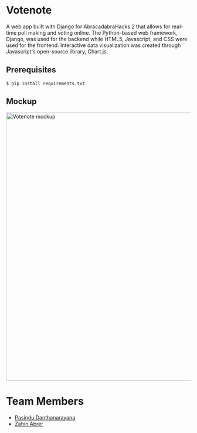 # Votenote
A web app built with Django for AbracadabraHacks 2 that allows for real-time poll making and voting online. The Python-based web framework, Django, was used for the backend while HTML5, Javascript, and CSS were used for the frontend. Interactive data visualization was created through Javascript's open-source library, Chart.js.

## Prerequisites 
```$ pip install requirements.txt```

## Mockup
<img alt="Votenote mockup" width="730" src="https://i.ibb.co/NS29yXr/mockup.jpg">

# Team Members
* [Pasindu Danthanarayana](https://github.com/pasindu651)
* [Zahin Abrer](https://github.com/zahinabrer5)
